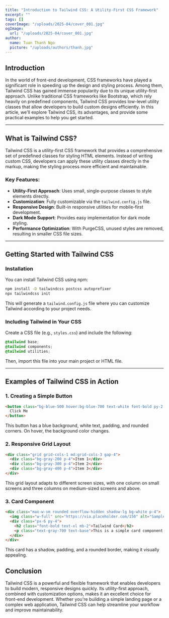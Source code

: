 ```yaml
---
title: "Introduction to Tailwind CSS: A Utility-First CSS Framework"
excerpt: ""
tags: []
coverImage: "/uploads/2025-04/cover_001.jpg"
ogImage:
  url: "/uploads/2025-04/cover_001.jpg"
author:
  name: Tuan Thanh Ngo
  picture: "/uploads/authors/thanh.jpg"
---
```


## Introduction

In the world of front-end development, CSS frameworks have played a significant role in speeding up the design and styling process. Among them, Tailwind CSS has gained immense popularity due to its unique utility-first approach. Unlike traditional CSS frameworks like Bootstrap, which rely heavily on predefined components, Tailwind CSS provides low-level utility classes that allow developers to build custom designs efficiently. In this article, we'll explore Tailwind CSS, its advantages, and provide some practical examples to help you get started.

---

## What is Tailwind CSS?

Tailwind CSS is a utility-first CSS framework that provides a comprehensive set of predefined classes for styling HTML elements. Instead of writing custom CSS, developers can apply these utility classes directly in the markup, making the styling process more efficient and maintainable.

### Key Features:
- **Utility-First Approach**: Uses small, single-purpose classes to style elements directly.
- **Customization**: Fully customizable via the `tailwind.config.js` file.
- **Responsive Design**: Built-in responsive utilities for mobile-first development.
- **Dark Mode Support**: Provides easy implementation for dark mode styling.
- **Performance Optimization**: With PurgeCSS, unused styles are removed, resulting in smaller CSS file sizes.

---

## Getting Started with Tailwind CSS

### Installation
You can install Tailwind CSS using npm:
```bash
npm install -D tailwindcss postcss autoprefixer
npx tailwindcss init
```
This will generate a `tailwind.config.js` file where you can customize Tailwind according to your project needs.

### Including Tailwind in Your CSS
Create a CSS file (e.g., `styles.css`) and include the following:
```css
@tailwind base;
@tailwind components;
@tailwind utilities;
```
Then, import this file into your main project or HTML file.

---

## Examples of Tailwind CSS in Action

### 1. Creating a Simple Button
```html
<button class="bg-blue-500 hover:bg-blue-700 text-white font-bold py-2 px-4 rounded">
  Click Me
</button>
```
This button has a blue background, white text, padding, and rounded corners. On hover, the background color changes.

### 2. Responsive Grid Layout
```html
<div class="grid grid-cols-1 md:grid-cols-3 gap-4">
  <div class="bg-gray-200 p-4">Item 1</div>
  <div class="bg-gray-300 p-4">Item 2</div>
  <div class="bg-gray-400 p-4">Item 3</div>
</div>
```
This grid layout adapts to different screen sizes, with one column on small screens and three columns on medium-sized screens and above.

### 3. Card Component
```html
<div class="max-w-sm rounded overflow-hidden shadow-lg bg-white p-4">
  <img class="w-full" src="https://via.placeholder.com/150" alt="Sample Image">
  <div class="px-6 py-4">
    <h2 class="font-bold text-xl mb-2">Tailwind Card</h2>
    <p class="text-gray-700 text-base">This is a simple card component styled using Tailwind CSS.</p>
  </div>
</div>
```
This card has a shadow, padding, and a rounded border, making it visually appealing.

## Conclusion
Tailwind CSS is a powerful and flexible framework that enables developers to build modern, responsive designs quickly. Its utility-first approach, combined with customization options, makes it an excellent choice for front-end development. Whether you're building a simple landing page or a complex web application, Tailwind CSS can help streamline your workflow and improve maintainability.